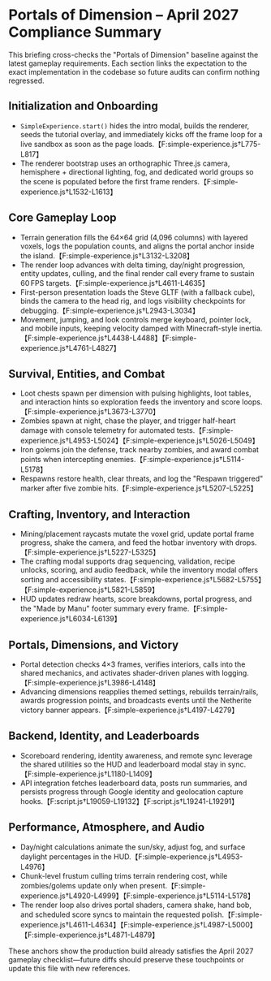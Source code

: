 # Portals of Dimension – April 2027 Compliance Summary

This briefing cross-checks the "Portals of Dimension" baseline against the latest gameplay requirements. Each section links the expectation to the exact implementation in the codebase so future audits can confirm nothing regressed.

## Initialization and Onboarding
- `SimpleExperience.start()` hides the intro modal, builds the renderer, seeds the tutorial overlay, and immediately kicks off the frame loop for a live sandbox as soon as the page loads.【F:simple-experience.js†L775-L817】
- The renderer bootstrap uses an orthographic Three.js camera, hemisphere + directional lighting, fog, and dedicated world groups so the scene is populated before the first frame renders.【F:simple-experience.js†L1532-L1613】

## Core Gameplay Loop
- Terrain generation fills the 64×64 grid (4,096 columns) with layered voxels, logs the population counts, and aligns the portal anchor inside the island.【F:simple-experience.js†L3132-L3208】
- The render loop advances with delta timing, day/night progression, entity updates, culling, and the final render call every frame to sustain 60 FPS targets.【F:simple-experience.js†L4611-L4635】
- First-person presentation loads the Steve GLTF (with a fallback cube), binds the camera to the head rig, and logs visibility checkpoints for debugging.【F:simple-experience.js†L2943-L3034】
- Movement, jumping, and look controls merge keyboard, pointer lock, and mobile inputs, keeping velocity damped with Minecraft-style inertia.【F:simple-experience.js†L4438-L4488】【F:simple-experience.js†L4761-L4827】

## Survival, Entities, and Combat
- Loot chests spawn per dimension with pulsing highlights, loot tables, and interaction hints so exploration feeds the inventory and score loops.【F:simple-experience.js†L3673-L3770】
- Zombies spawn at night, chase the player, and trigger half-heart damage with console telemetry for automated tests.【F:simple-experience.js†L4953-L5024】【F:simple-experience.js†L5026-L5049】
- Iron golems join the defense, track nearby zombies, and award combat points when intercepting enemies.【F:simple-experience.js†L5114-L5178】
- Respawns restore health, clear threats, and log the "Respawn triggered" marker after five zombie hits.【F:simple-experience.js†L5207-L5225】

## Crafting, Inventory, and Interaction
- Mining/placement raycasts mutate the voxel grid, update portal frame progress, shake the camera, and feed the hotbar inventory with drops.【F:simple-experience.js†L5227-L5325】
- The crafting modal supports drag sequencing, validation, recipe unlocks, scoring, and audio feedback, while the inventory modal offers sorting and accessibility states.【F:simple-experience.js†L5682-L5755】【F:simple-experience.js†L5821-L5859】
- HUD updates redraw hearts, score breakdowns, portal progress, and the "Made by Manu" footer summary every frame.【F:simple-experience.js†L6034-L6139】

## Portals, Dimensions, and Victory
- Portal detection checks 4×3 frames, verifies interiors, calls into the shared mechanics, and activates shader-driven planes with logging.【F:simple-experience.js†L3986-L4148】
- Advancing dimensions reapplies themed settings, rebuilds terrain/rails, awards progression points, and broadcasts events until the Netherite victory banner appears.【F:simple-experience.js†L4197-L4279】

## Backend, Identity, and Leaderboards
- Scoreboard rendering, identity awareness, and remote sync leverage the shared utilities so the HUD and leaderboard modal stay in sync.【F:simple-experience.js†L1180-L1409】
- API integration fetches leaderboard data, posts run summaries, and persists progress through Google identity and geolocation capture hooks.【F:script.js†L19059-L19132】【F:script.js†L19241-L19291】

## Performance, Atmosphere, and Audio
- Day/night calculations animate the sun/sky, adjust fog, and surface daylight percentages in the HUD.【F:simple-experience.js†L4953-L4976】
- Chunk-level frustum culling trims terrain rendering cost, while zombies/golems update only when present.【F:simple-experience.js†L4920-L4999】【F:simple-experience.js†L5114-L5178】
- The render loop also drives portal shaders, camera shake, hand bob, and scheduled score syncs to maintain the requested polish.【F:simple-experience.js†L4611-L4634】【F:simple-experience.js†L4987-L5000】【F:simple-experience.js†L4871-L4879】

These anchors show the production build already satisfies the April 2027 gameplay checklist—future diffs should preserve these touchpoints or update this file with new references.
